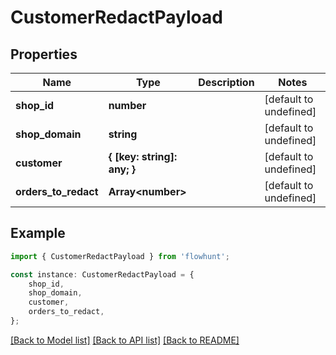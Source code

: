 # CustomerRedactPayload


## Properties

Name | Type | Description | Notes
------------ | ------------- | ------------- | -------------
**shop_id** | **number** |  | [default to undefined]
**shop_domain** | **string** |  | [default to undefined]
**customer** | **{ [key: string]: any; }** |  | [default to undefined]
**orders_to_redact** | **Array&lt;number&gt;** |  | [default to undefined]

## Example

```typescript
import { CustomerRedactPayload } from 'flowhunt';

const instance: CustomerRedactPayload = {
    shop_id,
    shop_domain,
    customer,
    orders_to_redact,
};
```

[[Back to Model list]](../README.md#documentation-for-models) [[Back to API list]](../README.md#documentation-for-api-endpoints) [[Back to README]](../README.md)
